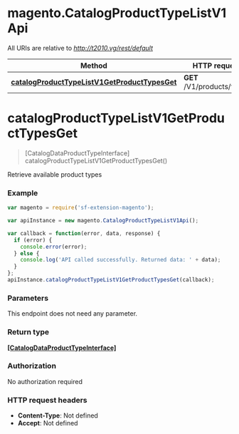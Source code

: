 # magento.CatalogProductTypeListV1Api

All URIs are relative to *http://t2010.vg/rest/default*

Method | HTTP request | Description
------------- | ------------- | -------------
[**catalogProductTypeListV1GetProductTypesGet**](CatalogProductTypeListV1Api.md#catalogProductTypeListV1GetProductTypesGet) | **GET** /V1/products/types | 


<a name="catalogProductTypeListV1GetProductTypesGet"></a>
# **catalogProductTypeListV1GetProductTypesGet**
> [CatalogDataProductTypeInterface] catalogProductTypeListV1GetProductTypesGet()



Retrieve available product types

### Example
```javascript
var magento = require('sf-extension-magento');

var apiInstance = new magento.CatalogProductTypeListV1Api();

var callback = function(error, data, response) {
  if (error) {
    console.error(error);
  } else {
    console.log('API called successfully. Returned data: ' + data);
  }
};
apiInstance.catalogProductTypeListV1GetProductTypesGet(callback);
```

### Parameters
This endpoint does not need any parameter.

### Return type

[**[CatalogDataProductTypeInterface]**](CatalogDataProductTypeInterface.md)

### Authorization

No authorization required

### HTTP request headers

 - **Content-Type**: Not defined
 - **Accept**: Not defined

